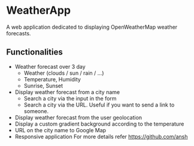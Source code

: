 # WeatherApp

A web application dedicated to displaying OpenWeatherMap weather forecasts.



## Functionalities

- Weather forecast over 3 day
    - Weather (clouds / sun / rain / ...)
    - Temperature, Humidity
    - Sunrise, Sunset
- Display weather forecast from a city name
    - Search a city via the input in the form
    - Search a city via the URL. Useful if you want to send a link to someone.
- Display weather forecast from the user geolocation
- Display a custom gradient background according to the temperature
- URL on the city name to Google Map
- Responsive application
For more details refer https://github.com/ansh
